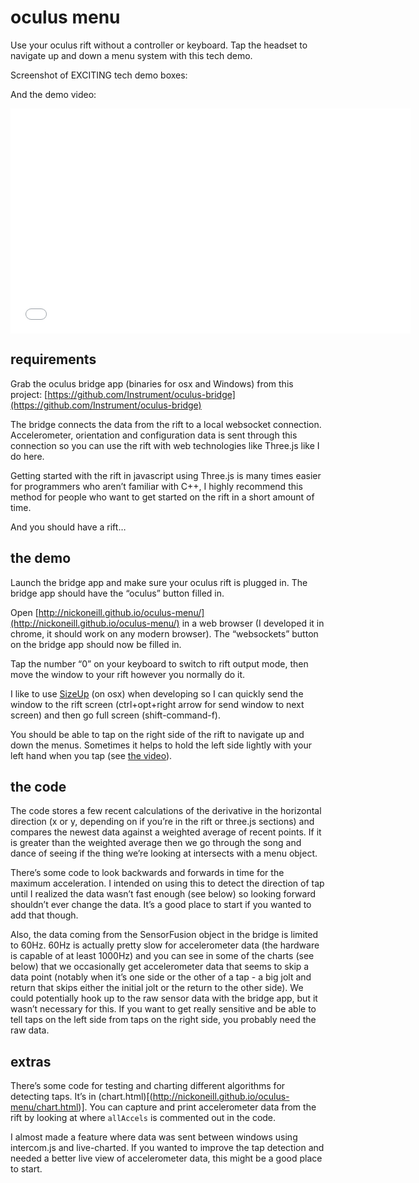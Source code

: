 # oculus menu

Use your oculus rift without a controller or keyboard. Tap the headset to navigate up and down a menu system with this tech demo.

Screenshot of EXCITING tech demo boxes:

And the demo video:
<iframe width="640" height="360" src="//www.youtube.com/embed/HU7HOWj04Bw?rel=0" frameborder="0" allowfullscreen></iframe>

## requirements

Grab the oculus bridge app (binaries for osx and Windows) from this project: [https://github.com/Instrument/oculus-bridge](https://github.com/Instrument/oculus-bridge)

The bridge connects the data from the rift to a local websocket connection. Accelerometer, orientation and configuration data is sent through this connection so you can use the rift with web technologies like Three.js like I do here.

Getting started with the rift in javascript using Three.js is many times easier for programmers who aren’t familiar with C++, I highly recommend this method for people who want to get started on the rift in a short amount of time.

And you should have a rift…

## the demo

Launch the bridge app and make sure your oculus rift is plugged in. The bridge app should have the “oculus” button filled in.

Open [http://nickoneill.github.io/oculus-menu/](http://nickoneill.github.io/oculus-menu/) in a web browser (I developed it in chrome, it should work on any modern browser). The “websockets” button on the bridge app should now be filled in.

Tap the number “0” on your keyboard to switch to rift output mode, then move the window to your rift however you normally do it.

I like to use [SizeUp](https://www.irradiatedsoftware.com/sizeup/) (on osx) when developing so I can quickly send the window to the rift screen (ctrl+opt+right arrow for send window to next screen) and then go full screen (shift-command-f).

You should be able to tap on the right side of the rift  to navigate up and down the menus. Sometimes it helps to hold the left side lightly with your left hand when you tap (see [the video](https://www.youtube.com/watch?v=HU7HOWj04Bw)).

## the code

The code stores a few recent calculations of the derivative in the horizontal direction (x or y, depending on if you’re in the rift or three.js sections) and compares the newest data against a weighted average of recent points. If it is greater than the weighted average then we go through the song and dance of seeing if the thing we’re looking at intersects with a menu object.

There’s some code to look backwards and forwards in time for the maximum acceleration. I intended on using this to detect the direction of tap until I realized the data wasn’t fast enough (see below) so looking forward shouldn’t ever change the data. It’s a good place to start if you wanted to add that though.

Also, the data coming from the SensorFusion object in the bridge is limited to 60Hz. 60Hz is actually pretty slow for accelerometer data (the hardware is capable of at least 1000Hz) and you can see in some of the charts (see below) that we occasionally get accelerometer data that seems to skip a data point (notably when it’s one side or the other of a tap - a big jolt and return that skips either the initial jolt or the return to the other side). We could potentially hook up to the raw sensor data with the bridge app, but it wasn’t necessary for this. If you want to get really sensitive and be able to tell taps on the left side from taps on the right side, you probably need the raw data.

## extras

There’s some code for testing and charting different algorithms for detecting taps. It’s in (chart.html)[(http://nickoneill.github.io/oculus-menu/chart.html)]. You can capture and print accelerometer data from the rift by looking at where `allAccels` is commented out in the code.

I almost made a feature where data was sent between windows using intercom.js and live-charted. If you wanted to improve the tap detection and needed a better live view of accelerometer data, this might be a good place to start.
